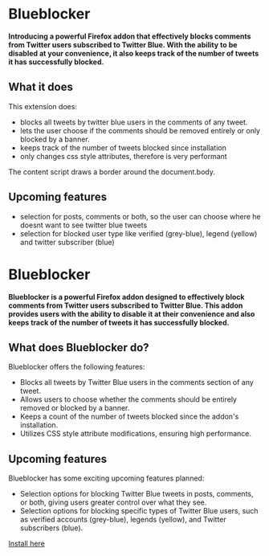 # Blueblocker

**Introducing a powerful Firefox addon that effectively blocks comments from Twitter users subscribed to Twitter Blue. With the ability to be disabled at your convenience, it also keeps track of the number of tweets it has successfully blocked.**

## What it does

This extension does:

* blocks all tweets by twitter blue users in the comments of any tweet.
* lets the user choose if the comments should be removed entirely or only blocked by a banner.
* keeps track of the number of tweets blocked since installation
* only changes css style attributes, therefore is very performant

The content script draws a border around the document.body.

## Upcoming features

* selection for posts, comments or both, so the user can choose where he doesnt want to see twitter blue tweets
* selection for blocked user type like verified (grey-blue), legend (yellow) and twitter subscriber (blue)



# Blueblocker

**Blueblocker is a powerful Firefox addon designed to effectively block comments from Twitter users subscribed to Twitter Blue. This addon provides users with the ability to disable it at their convenience and also keeps track of the number of tweets it has successfully blocked.**

## What does Blueblocker do?

Blueblocker offers the following features:

* Blocks all tweets by Twitter Blue users in the comments section of any tweet.
* Allows users to choose whether the comments should be entirely removed or blocked by a banner.
* Keeps a count of the number of tweets blocked since the addon's installation.
* Utilizes CSS style attribute modifications, ensuring high performance.

## Upcoming features

Blueblocker has some exciting upcoming features planned:

* Selection options for blocking Twitter Blue tweets in posts, comments, or both, giving users greater control over what they see.
* Selection options for blocking specific types of Twitter Blue users, such as verified accounts (grey-blue), legends (yellow), and Twitter subscribers (blue).

[Install here](https://addons.mozilla.org/en/firefox/addon/blueblocker/)